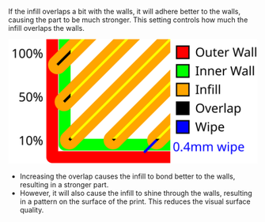 If the infill overlaps a bit with the walls, it will adhere better to the walls, causing the part to be much stronger. This setting controls how much the infill overlaps the walls.

![A visualisation of the infill overlap and wipe distance](images/infill_overlap.svg)

* Increasing the overlap causes the infill to bond better to the walls, resulting in a stronger part.
* However, it will also cause the infill to shine through the walls, resulting in a pattern on the surface of the print. This reduces the visual surface quality.